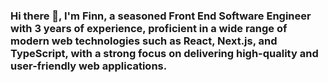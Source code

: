 ### Hi there 👋, I'm Finn, a seasoned Front End Software Engineer with 3 years of experience, proficient in a wide range of modern web technologies such as React, Next.js, and TypeScript, with a strong focus on delivering high-quality and user-friendly web applications.

<!--
**chaukhoa97/chaukhoa97** is a ✨ _special_ ✨ repository because its `README.md` (this file) appears on your GitHub profile.

Here are some ideas to get you started:

- 🔭 I’m currently working on ...
- 🌱 I’m currently learning ...
- 👯 I’m looking to collaborate on ...
- 🤔 I’m looking for help with ...
- 💬 Ask me about ...
- 📫 How to reach me: ...
- 😄 Pronouns: ...
- ⚡ Fun fact: ...
-->
